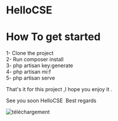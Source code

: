 # HelloCSE

# How To get started
  1- Clone the project <br>
  2- Run composer install <br>
  3- php artisan key:generate <br>
  4- php artisan mi:f <br>
  5- php artisan serve <br>
  
That's it for this project ,I hope you enjoy it .&nbsp;

See you soon HelloCSE&nbsp;
Best regards&nbsp;

![téléchargement](https://user-images.githubusercontent.com/64472285/116805424-d2e10000-ab26-11eb-8c0a-884b99880466.png)
